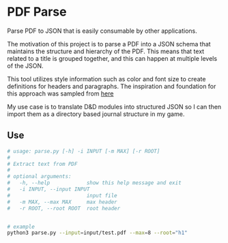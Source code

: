 # PDF Parse

Parse PDF to JSON that is easily consumable by other applications.

The motivation of this project is to parse a PDF into a JSON schema that
maintains the structure and hierarchy of the PDF. This means that text related
to a title is grouped together, and this can happen at multiple levels of the
JSON.

This tool utilizes style information such as color and font size to create
definitions for headers and paragraphs. The inspiration and foundation for this
approach was sampled from [here](https://towardsdatascience.com/extracting-headers-and-paragraphs-from-pdf-using-pymupdf-676e8421c467)

My use case is to translate D&D modules into structured JSON so I can then
import them as a directory based journal structure in my game.

## Use

```bash
# usage: parse.py [-h] -i INPUT [-m MAX] [-r ROOT]
#
# Extract text from PDF
#
# optional arguments:
#   -h, --help            show this help message and exit
#   -i INPUT, --input INPUT
#                         input file
#   -m MAX, --max MAX     max header
#   -r ROOT, --root ROOT  root header


# example
python3 parse.py --input=input/test.pdf --max=8 --root="h1"
```
